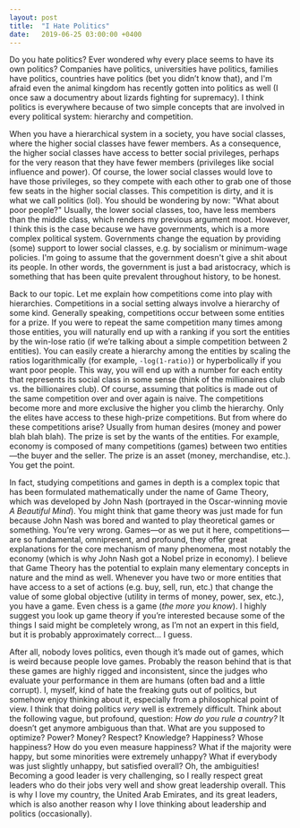 ```yaml
---
layout: post
title:  "I Hate Politics"
date:   2019-06-25 03:00:00 +0400
---
```


Do you hate politics? Ever wondered why every place seems to have its own politics?  Companies have politics, universities have politics, families have politics, countries have politics (bet you didn’t know that), and I'm afraid even the animal kingdom has recently gotten into politics as well (I once saw a documentry about lizards fighting for supremacy). I think politics is everywhere because of two simple concepts that are involved in every political system: hierarchy and competition.

When you have a hierarchical system in a society, you have social classes, where the higher social classes have fewer members. As a consequence, the higher social classes have access to better social privileges, perhaps for the very reason that they have fewer members (privileges like social influence and power). Of course, the lower social classes would love to have those privileges, so they compete with each other to grab one of those few seats in the higher social classes. This competition is dirty, and it is what we call politics (lol). You should be wondering by now: "What about poor people?" Usually, the lower social classes, too, have less members than the middle class, which renders my previous argument moot. However, I think this is the case because we have governments, which is a more complex political system. Governments change the equation by providing (some) support to lower social classes, e.g. by socialism or minimum-wage policies. I'm going to assume that the government doesn't give a shit about its people. In other words, the government is just a bad aristocracy, which is something that has been quite prevalent throughout history, to be honest.

Back to our topic. Let me explain how competitions come into play with hierarchies. Competitions in a social setting always involve a hierarchy of some kind. Generally speaking, competitions occur between some entities for a prize. If you were to repeat the same competition many times among those entities, you will naturally end up with a ranking if you sort the entities by the win-lose ratio (if we’re talking about a simple competition between 2 entities). You can easily create a hierarchy among the entities by scaling the ratios logarithmically (for example, `-log(1-ratio)`) or hyperbolically if you want poor people. This way, you will end up with a number for each entity that represents its social class in some sense (think of the millionaires club vs. the billionaires club). Of course, assuming that politics is made out of the same competition over and over again is naive. The competitions become more and more exclusive the higher you climb the hierarchy. Only the elites have access to these high-prize competitions. But from where do these competitions arise? Usually from human desires (money and power blah blah blah). The prize is set by the wants of the entities. For example, economy is composed of many competitions (games) between two entities—the buyer and the seller. The prize is an asset (money, merchandise, etc.). You get the point.

In fact, studying competitions and games in depth is a complex topic that has been formulated mathematically under the name of Game Theory, which was developed by John Nash (portrayed in the Oscar-winning movie *A Beautiful Mind*). You might think that game theory was just made for fun because John Nash was bored and wanted to play theoretical games or something. You’re very wrong. Games—or as we put it here, competitions—are so fundamental, omnipresent, and profound, they offer great explanations for the core mechanism of many phenomena, most notably the economy (which is why John Nash got a Nobel prize in economy). I believe that Game Theory has the potential to explain many elementary concepts in nature and the mind as well. Whenever you have two or more entities that have access to a set of actions (e.g. buy, sell, run, etc.) that change the value of some global objective (utility in terms of money, power, sex, etc.), you have a game. Even chess is a game (*the more you know*). I highly suggest you look up game theory if you’re interested because some of the things I said might be completely wrong, as I’m not an expert in this field, but it is probably approximately correct... I guess.

After all, nobody loves politics, even though it’s made out of games, which is weird because people love games. Probably the reason behind that is that these games are highly rigged and inconsistent, since the judges who evaluate your performance in them are humans (often bad and a little corrupt). I, myself, kind of hate the freaking guts out of politics, but somehow enjoy thinking about it, especially from a philosophical point of view. I think that doing politics *very* well is extremely difficult. Think about the following vague, but profound, question: *How do you rule a country?* It doesn’t get anymore ambiguous than that. What are you supposed to optimize? Power? Money? Respect? Knowledge? Happiness? Whose happiness? How do you even measure happiness? What if the majority were happy, but some minorities were extremely unhappy? What if everybody was just slightly unhappy, but satisfied overall? Oh, the ambiguities! Becoming a good leader is very challenging, so I really respect great leaders who do their jobs very well and show great leadership overall. This is why I love my country, the United Arab Emirates, and its great leaders, which is also another reason why I love thinking about leadership and politics (occasionally).
